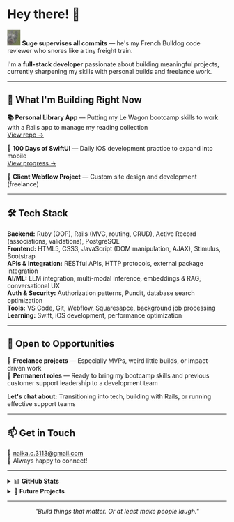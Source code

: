 # Hey there! 👋

<img src="./assets/suge.png" alt="Suge the Frenchie" width="30" /> **Suge supervises all commits** — he's my French Bulldog code reviewer who snores like a tiny freight train.

I'm a **full-stack developer** passionate about building meaningful projects, currently sharpening my skills with personal builds and freelance work.

---

## 🚀 What I'm Building Right Now

**📚 Personal Library App** — Putting my Le Wagon bootcamp skills to work with a Rails app to manage my reading collection  
[View repo →](https://github.com/n4ika/book-library-ruby)

**📱 100 Days of SwiftUI** — Daily iOS development practice to expand into mobile  
[View progress →](https://github.com/n4ika/100DaysOfSwiftUI)

**🎨 Client Webflow Project** — Custom site design and development (freelance)

---

## 🛠 Tech Stack

**Backend:** Ruby (OOP), Rails (MVC, routing, CRUD), Active Record (associations, validations), PostgreSQL  
**Frontend:** HTML5, CSS3, JavaScript (DOM manipulation, AJAX), Stimulus, Bootstrap  
**APIs & Integration:** RESTful APIs, HTTP protocols, external package integration  
**AI/ML:** LLM integration, multi-modal inference, embeddings & RAG, conversational UX  
**Auth & Security:** Authorization patterns, Pundit, database search optimization  
**Tools:** VS Code, Git, Webflow, Squaresapce, background job processing  
**Learning:** Swift, iOS development, performance optimization

---

## 💼 Open to Opportunities

🤝 **Freelance projects** — Especially MVPs, weird little builds, or impact-driven work  
🏢 **Permanent roles** — Ready to bring my bootcamp skills and previous customer support leadership to a development team  

**Let's chat about:** Transitioning into tech, building with Rails, or running effective support teams

---

## 📫 Get in Touch

📧 [naika.c.3113@gmail.com](mailto:naika.c.3113@gmail.com)  
💬 Always happy to connect!

---

<details>
<summary>📊 <strong>GitHub Stats</strong></summary>

![GitHub Stats](https://github-readme-stats.vercel.app/api?username=n4ika&show_icons=true&theme=default)  
![Top Langs](https://github-readme-stats.vercel.app/api/top-langs/?username=n4ika&layout=compact)

</details>

<details>
<summary>🎯 <strong>Future Projects</strong></summary>

**🔄 Pester** — AI productivity chatbot with attitude *(returning end of 2025)*  
**🆘 ResourceReach** — Crisis resource connection app *(returning end of 2025)*  
[Pitch deck →](https://docs.google.com/presentation/d/1P1a9qKGT2PBqb4xHzpyNOqnVtIe2jAvSntUWXtpgf5s/edit?slide=id.p#slide=id.p)

</details>

---

<p align="center">
  <i>"Build things that matter. Or at least make people laugh."</i>
</p>
